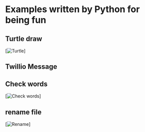 # Examples written by Python for being fun

## Turtle draw

[![Turtle](https://nglthu.github.io/beingFunWithPython/img/turtles.gif)]

## Twillio Message

## Check words

[![Check words](https://nglthu.github.io/beingFunWithPython/img/allsGood.png)]


## rename file

[![Rename](https://nglthu.github.io/beingFunWithPython/img/rename.png)]